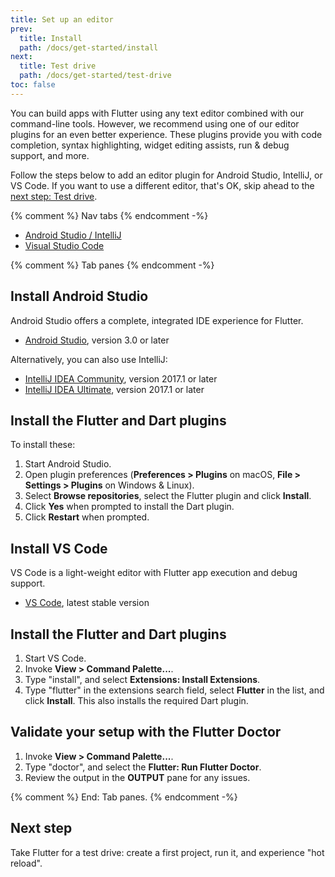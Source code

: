 ```yaml
---
title: Set up an editor
prev:
  title: Install
  path: /docs/get-started/install
next:
  title: Test drive
  path: /docs/get-started/test-drive
toc: false
---
```


You can build apps with Flutter using any text editor combined with our
command-line tools. However, we recommend using one of our editor plugins for an
even better experience. These plugins provide you with code completion, syntax
highlighting, widget editing assists, run & debug support, and more.

Follow the steps below to add an editor plugin for Android Studio, IntelliJ, or
VS Code. If you want to use a different editor, that's OK, skip ahead to the
[next step: Test drive](/docs/get-started/test-drive).

{% comment %} Nav tabs {% endcomment -%}
<ul class="nav nav-tabs" id="editor-setup" role="tablist">
  <li class="nav-item">
    <a class="nav-link active" id="androidstudio-tab" href="#androidstudio" role="tab" aria-controls="androidstudio" aria-selected="true">Android Studio / IntelliJ</a>
  </li>
  <li class="nav-item">
    <a class="nav-link" id="vscode-tab" href="#vscode" role="tab" aria-controls="vscode" aria-selected="false">Visual Studio Code</a>
  </li>
</ul>

{% comment %} Tab panes {% endcomment -%}
<div class="tab-content">

<div class="tab-pane active" id="androidstudio" role="tabpanel" aria-labelledby="androidstudio-tab" markdown="1">

## Install Android Studio

Android Studio offers a complete, integrated IDE experience for Flutter.

* [Android Studio](https://developer.android.com/studio), version 3.0 or later

Alternatively, you can also use IntelliJ:

* [IntelliJ IDEA Community](https://www.jetbrains.com/idea/download/), version 2017.1 or later
* [IntelliJ IDEA Ultimate](https://www.jetbrains.com/idea/download/), version 2017.1 or later

## Install the Flutter and Dart plugins

To install these:

 1. Start Android Studio.
 1. Open plugin preferences (**Preferences > Plugins** on macOS,
    **File > Settings > Plugins** on Windows & Linux).
 1. Select **Browse repositories**,  select the Flutter plugin and click
    **Install**.
 1. Click **Yes** when prompted to install the Dart plugin.
 1. Click **Restart** when prompted.

</div>
<div class="tab-pane" id="vscode" role="tabpanel" aria-labelledby="vscode-tab" markdown="1">

## Install VS Code

VS Code is a light-weight editor with Flutter app execution and debug support.

* [VS Code](https://code.visualstudio.com/), latest stable version

## Install the Flutter and Dart plugins

 1. Start VS Code.
 1. Invoke **View > Command Palette...**.
 1. Type "install", and select **Extensions: Install Extensions**.
 1. Type "flutter" in the extensions search field, select **Flutter** in the list,
    and click **Install**. This also installs the required Dart plugin.

## Validate your setup with the Flutter Doctor

 1. Invoke **View > Command Palette...**.
 1. Type "doctor", and select the **Flutter: Run Flutter Doctor**.
 1. Review the output in the **OUTPUT** pane for any issues.

</div>

</div>{% comment %} End: Tab panes. {% endcomment -%}

## Next step

Take Flutter for a test drive: create a first project, run it, and experience
"hot reload".
